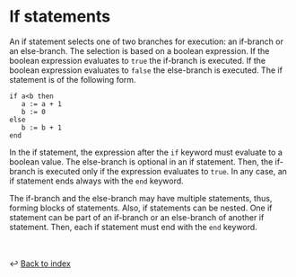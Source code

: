 # If statements

An if statement selects one of two branches for execution: an if-branch or an else-branch.
The selection is based on a boolean expression.
If the boolean expression evaluates to `true` the if-branch is executed.
If the boolean expression evaluates to `false` the else-branch is executed.
The if statement is of the following form.
```
if a<b then
   a := a + 1
   b := 0
else
   b := b + 1
end 
```

In the if statement, the expression after the `if` keyword must evaluate to a boolean value.
The else-branch is optional in an if statement. Then, the if-branch is executed only if the
expression evaluates to `true`.
In any case, an if statement ends always with the `end` keyword.

The if-branch and the else-branch may have multiple statements, thus, forming blocks of statements.
Also, if statements can be nested. One if statement can be part of an if-branch or an else-branch 
of another if statement. Then, each if statement must end with the `end` keyword. 

<br /><br />
:leftwards_arrow_with_hook: [Back to index](../../index.md)